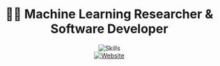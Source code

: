<p align="center">
  <h1 align="center">👨‍💻 Machine Learning Researcher & Software Developer</h1>
  
  <div align="center">
    <img src="https://skillicons.dev/icons?i=python,pytorch,tensorflow,docker,kubernetes,aws,gcp,go,rust,zig,vim&theme=dark&perline=11" alt="Skills" />

  <br>

 <a href="https://kiraieee.github.io/">
    <img src="https://img.shields.io/badge/Home...-blueviolet?style=for-the-badge" alt="Website" />
  </a>

    
  </div>
  

  

</p>
